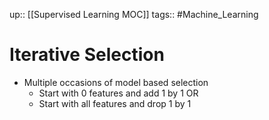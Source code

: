 up:: [[Supervised Learning MOC]]
tags:: #Machine_Learning 
# Iterative Selection
- Multiple occasions of model based selection
	- Start with 0 features and add 1 by 1 OR
	- Start with all features and drop 1 by 1